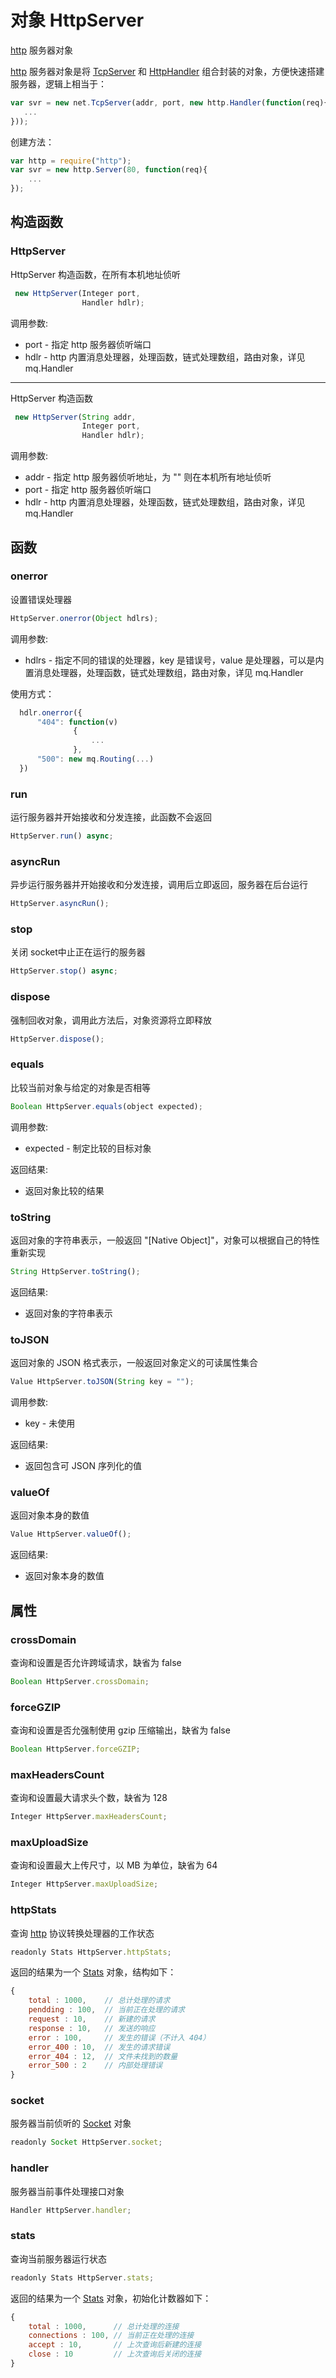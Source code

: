 # 对象 HttpServer
[http](../../module/ifs/http.md) 服务器对象

[http](../../module/ifs/http.md) 服务器对象是将 [TcpServer](TcpServer.md) 和 [HttpHandler](HttpHandler.md) 组合封装的对象，方便快速搭建服务器，逻辑上相当于：
```JavaScript
var svr = new net.TcpServer(addr, port, new http.Handler(function(req){
   ...
}));
```

创建方法：
```JavaScript
var http = require("http");
var svr = new http.Server(80, function(req){
    ...
});
```
## 构造函数
        
### HttpServer
HttpServer 构造函数，在所有本机地址侦听
```JavaScript
 new HttpServer(Integer port,
                Handler hdlr);
```

调用参数:
* port - 指定 http 服务器侦听端口
* hdlr - http 内置消息处理器，处理函数，链式处理数组，路由对象，详见 mq.Handler

--------------------------
HttpServer 构造函数
```JavaScript
 new HttpServer(String addr,
                Integer port,
                Handler hdlr);
```

调用参数:
* addr - 指定 http 服务器侦听地址，为 "" 则在本机所有地址侦听
* port - 指定 http 服务器侦听端口
* hdlr - http 内置消息处理器，处理函数，链式处理数组，路由对象，详见 mq.Handler

## 函数
        
### onerror
设置错误处理器
```JavaScript
HttpServer.onerror(Object hdlrs);
```

调用参数:
* hdlrs - 指定不同的错误的处理器，key 是错误号，value 是处理器，可以是内置消息处理器，处理函数，链式处理数组，路由对象，详见 mq.Handler

使用方式：
```JavaScript
  hdlr.onerror({
      "404": function(v)
              {
                  ...
              },
      "500": new mq.Routing(...)
  })
```

### run
运行服务器并开始接收和分发连接，此函数不会返回
```JavaScript
HttpServer.run() async;
```

### asyncRun
异步运行服务器并开始接收和分发连接，调用后立即返回，服务器在后台运行
```JavaScript
HttpServer.asyncRun();
```

### stop
关闭 socket中止正在运行的服务器
```JavaScript
HttpServer.stop() async;
```

### dispose
强制回收对象，调用此方法后，对象资源将立即释放
```JavaScript
HttpServer.dispose();
```

### equals
比较当前对象与给定的对象是否相等
```JavaScript
Boolean HttpServer.equals(object expected);
```

调用参数:
* expected - 制定比较的目标对象

返回结果:
* 返回对象比较的结果

### toString
返回对象的字符串表示，一般返回 "[Native Object]"，对象可以根据自己的特性重新实现
```JavaScript
String HttpServer.toString();
```

返回结果:
* 返回对象的字符串表示

### toJSON
返回对象的 JSON 格式表示，一般返回对象定义的可读属性集合
```JavaScript
Value HttpServer.toJSON(String key = "");
```

调用参数:
* key - 未使用

返回结果:
* 返回包含可 JSON 序列化的值

### valueOf
返回对象本身的数值
```JavaScript
Value HttpServer.valueOf();
```

返回结果:
* 返回对象本身的数值

## 属性
        
### crossDomain
查询和设置是否允许跨域请求，缺省为 false
```JavaScript
Boolean HttpServer.crossDomain;
```

### forceGZIP
查询和设置是否允强制使用 gzip 压缩输出，缺省为 false
```JavaScript
Boolean HttpServer.forceGZIP;
```

### maxHeadersCount
查询和设置最大请求头个数，缺省为 128
```JavaScript
Integer HttpServer.maxHeadersCount;
```

### maxUploadSize
查询和设置最大上传尺寸，以 MB 为单位，缺省为 64
```JavaScript
Integer HttpServer.maxUploadSize;
```

### httpStats
查询 [http](../../module/ifs/http.md) 协议转换处理器的工作状态
```JavaScript
readonly Stats HttpServer.httpStats;
```

返回的结果为一个 [Stats](Stats.md) 对象，结构如下：
```JavaScript
{
    total : 1000,    // 总计处理的请求
    pendding : 100,  // 当前正在处理的请求
    request : 10,    // 新建的请求
    response : 10,   // 发送的响应
    error : 100,     // 发生的错误（不计入 404）
    error_400 : 10,  // 发生的请求错误
    error_404 : 12,  // 文件未找到的数量
    error_500 : 2    // 内部处理错误
}
```

### socket
服务器当前侦听的 [Socket](Socket.md) 对象
```JavaScript
readonly Socket HttpServer.socket;
```

### handler
服务器当前事件处理接口对象
```JavaScript
Handler HttpServer.handler;
```

### stats
查询当前服务器运行状态
```JavaScript
readonly Stats HttpServer.stats;
```

返回的结果为一个 [Stats](Stats.md) 对象，初始化计数器如下：
```JavaScript
{
    total : 1000,      // 总计处理的连接
    connections : 100, // 当前正在处理的连接
    accept : 10,       // 上次查询后新建的连接
    close : 10         // 上次查询后关闭的连接
}
```


